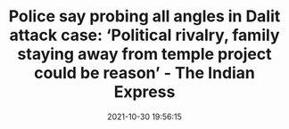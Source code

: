 ---
"title": "Police say probing all angles in Dalit attack case: ‘Political rivalry, family staying away from temple project could be reason’ - The Indian Express"
"date": "2021-10-30 19:56:15"
"feed_name": "GOOGLENEWSCONSTRUCTION"
"feed_website": "https://news.google.com/search?q=construction%2Bincident&hl=en-US&gl=US&ceid=US:en"
"feed_rss": "https://news.google.com/rss/search?q=construction%2Bincident&hl=en-US&gl=US&ceid=US:en"
"link": "https://indianexpress.com/article/cities/rajkot/police-say-probing-all-angles-in-dalit-attack-case-political-rivalry-family-staying-away-from-temple-project-could-be-reason-7599643/"
"source": "{'href': 'https://indianexpress.com', 'title': 'The Indian Express'}"
"file": "_posts/2021-1-1-51941abeaa411f5ea2dc4e40dca5371fe7052de8.md"
"accident": "0"
"drilling": "0"
"dead": "0"
"injured": "0"
"arrested": "0"
"place": "unknown place"
"where": "unknown site"
"causes": "unknown"
"place_uri": "unknown place"
---